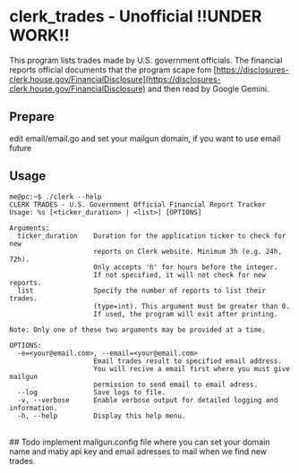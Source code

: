 # clerk_trades - Unofficial !!UNDER WORK!!
This program lists trades made by U.S. government officials.
The financial reports official documents that the program scape fom [https://disclosures-clerk.house.gov/FinancialDisclosure](https://disclosures-clerk.house.gov/FinancialDisclosure) and then read by Google Gemini.

## Prepare
edit email/email.go and set your mailgun domain, if you want to use email future
<br>
## Usage
```
me@pc:~$ ./clerk --help
CLERK TRADES - U.S. Government Official Financial Report Tracker
Usage: %s [<ticker_duration> | <list>] [OPTIONS]

Arguments:
  ticker_duration    Duration for the application ticker to check for new
                     reports on Clerk website. Minimum 3h (e.g. 24h, 72h).
                     Only accepts 'h' for hours before the integer.
                     If not specified, it will not check for new reports.
  list               Specify the number of reports to list their trades.
                     (type=int). This argument must be greater than 0.
                     If used, the program will exit after printing.

Note: Only one of these two arguments may be provided at a time.

OPTIONS:
  -e=<your@email.com>, --email=<your@email.com>
                     Email trades result to specified email address.
                     You will recive a email first where you must give mailgun
                     permission to send email to email adress.
  --log              Save logs to file.
  -v, --verbose      Enable verbose output for detailed logging and information.
  -h, --help         Display this help menu.
```
<br>
## Todo
implement mailgun.config file where you can set your domain name and maby api key and
email adresses to mail when we find new trades.

